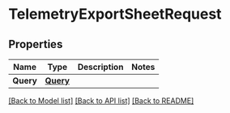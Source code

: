 # TelemetryExportSheetRequest

## Properties

Name | Type | Description | Notes
------------ | ------------- | ------------- | -------------
**Query** | [**Query**](Query.md) |  | 

[[Back to Model list]](../README.md#documentation-for-models) [[Back to API list]](../README.md#documentation-for-api-endpoints) [[Back to README]](../README.md)


